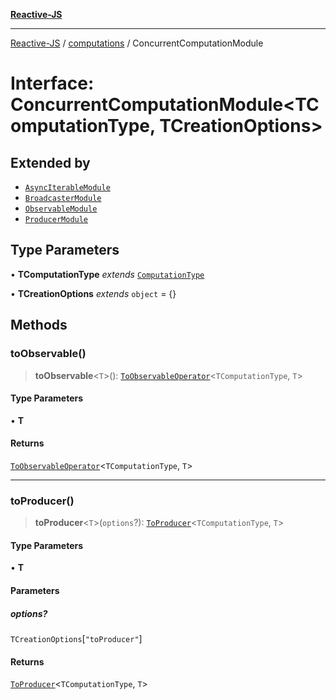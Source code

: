 [**Reactive-JS**](../../README.md)

***

[Reactive-JS](../../README.md) / [computations](../README.md) / ConcurrentComputationModule

# Interface: ConcurrentComputationModule\<TComputationType, TCreationOptions\>

## Extended by

- [`AsyncIterableModule`](../AsyncIterable/interfaces/AsyncIterableModule.md)
- [`BroadcasterModule`](../Broadcaster/interfaces/BroadcasterModule.md)
- [`ObservableModule`](../Observable/interfaces/ObservableModule.md)
- [`ProducerModule`](../Producer/interfaces/ProducerModule.md)

## Type Parameters

• **TComputationType** *extends* [`ComputationType`](../type-aliases/ComputationType.md)

• **TCreationOptions** *extends* `object` = \{\}

## Methods

### toObservable()

> **toObservable**\<`T`\>(): [`ToObservableOperator`](../type-aliases/ToObservableOperator.md)\<`TComputationType`, `T`\>

#### Type Parameters

• **T**

#### Returns

[`ToObservableOperator`](../type-aliases/ToObservableOperator.md)\<`TComputationType`, `T`\>

***

### toProducer()

> **toProducer**\<`T`\>(`options`?): [`ToProducer`](../type-aliases/ToProducer.md)\<`TComputationType`, `T`\>

#### Type Parameters

• **T**

#### Parameters

##### options?

`TCreationOptions`\[`"toProducer"`\]

#### Returns

[`ToProducer`](../type-aliases/ToProducer.md)\<`TComputationType`, `T`\>
